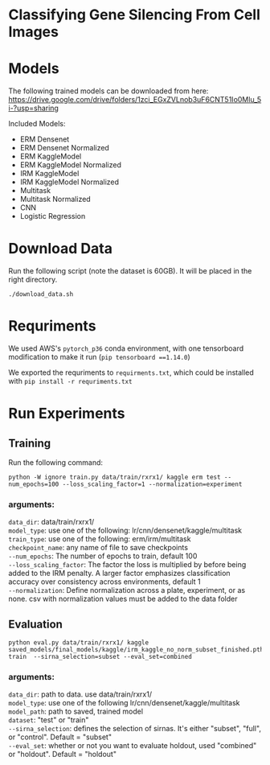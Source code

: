 # Classifying Gene Silencing From Cell Images

# Models
The following trained models can be downloaded from here: 
https://drive.google.com/drive/folders/1zci_EGxZVLnob3uF6CNT51Io0Mlu_5i-?usp=sharing

Included Models:
- ERM Densenet
- ERM Densenet Normalized
- ERM KaggleModel
- ERM KaggleModel Normalized
- IRM KaggleModel
- IRM KaggleModel Normalized
- Multitask
- Multitask Normalized
- CNN
- Logistic Regression

# Download Data
Run the following script (note the dataset is 60GB). It will be placed in the right directory. 
```
./download_data.sh
```
# Requriments 
We used AWS's `pytorch_p36` conda environment, with one tensorboard modification to make it run (`pip tensorboard ==1.14.0`)

We exported the requriments to `requirments.txt`, which could be installed with `pip install -r requriments.txt`

# Run Experiments
## Training
Run the following command:
```
python -W ignore train.py data/train/rxrx1/ kaggle erm test --num_epochs=100 --loss_scaling_factor=1 --normalization=experiment
```
### arguments:  
`data_dir`: data/train/rxrx1/  
`model_type`: use one of the following: lr/cnn/densenet/kaggle/multitask  
`train_type`: use one of the following: erm/irm/multitask  
`checkpoint_name`: any name of file to save checkpoints  
`--num_epochs`: The number of epochs to train, default 100  
`--loss_scaling_factor`: The factor the loss is multiplied by before being added to the IRM penalty. A larger factor emphasizes classification accuracy over consistency across environments, default 1  
`--normalization`: Define normalization across a plate, experiment, or as none. csv with normalization values must be added to the data folder  

## Evaluation
```
python eval.py data/train/rxrx1/ kaggle saved_models/final_models/kaggle/irm_kaggle_no_norm_subset_finished.pth train  --sirna_selection=subset --eval_set=combined
```
### arguments:  
`data_dir`: path to data. use data/train/rxrx1/  
`model_type`: use one of the following lr/cnn/densenet/kaggle/multitask  
`model_path`: path to saved, trained model  
`dataset`: "test" or "train"  
`--sirna_selection`: defines the selection of sirnas. It's either "subset", "full", or "control". Default = "subset"  
`--eval_set`: whether or not you want to evaluate holdout, used "combined" or "holdout". Default = "holdout"